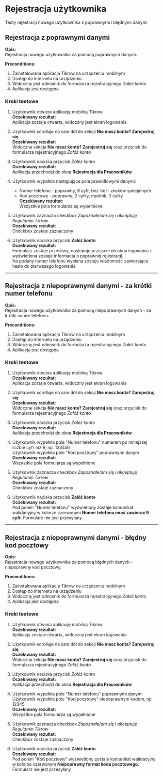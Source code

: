 # Rejestracja użytkownika

Testy rejestracji nowego użytkownika z poprawnymi i błędnymi danymi

## Rejestracja z poprawnymi danymi

**Opis:**  
Rejestracja nowego użytkownika za pomocą poprawnych danych.

**Preconditions:**

1. Zainstalowana aplikacja Tikrow na urządzeniu mobilnym
2. Dostęp do internetu na urządzeniu
3. Widoczny jest odnośnik do formularza rejestracyjnego _Załóż konto_
4. Aplikacja jest dostępna

### Kroki testowe

1. Uzytkownik otwiera aplikację mobilną Tikrow  
   **Oczekiwany rezultat:**  
   Aplikacja zostaje otwarta, widoczny jest ekran logowania

2. Uzytkownik scrolluje na sam dół do sekcji **Nie masz konta? Zarejestruj się**  
   **Oczekiwany rezultat:**  
   Widoczna sekcja **Nie masz konta? Zarejestruj się** oraz przycisk do formularza rejestracyjnego _Załóż konto_

3. Użytkownik naciska przycisk _Załóż konto_  
   **Oczekiwany rezultat:**  
   Aplikacja przechodzi do okna **Rejestracja dla Pracowników**

4. Użytkownik wypełnia następujące pola prawidłowymi danymi:

   - Numer telefonu - poprawny, 6 cyfr, bez liter i znaków specjalnych
   - Kod pocztowy - poprawny, 2 cyfry, myślnik, 3 cyfry  
     **Oczekiwany rezultat:**  
     Wszystkie pola formularza są wypełnione

5. Użytkownik zaznacza checkbox _Zapoznałe/am się i akceptuję Regulamin Tikrow_  
   **Oczekiwany rezultat:**  
   Checkbox zostaje zaznaczony

6. Użytkownik naciska przycisk **Załóż konto**  
   **Oczekiwany rezultat:**  
   Formularz zostaje przesłany, nastepuje przejscie do okna logowania i wyświetlona zostaje informacja o poprawnej rejestracji.  
   Na podany numer telefonu wysłana zostaje wiadomość zawierająca hasło do pierwszego logowania

---

## Rejestracja z niepoprawnymi danymi - za krótki numer telefonu

**Opis:**  
Rejestracja nowego użytkownika za pomocą niepoprawnych danych - za krótki numer telefonu.

**Preconditions:**

1. Zainstalowana aplikacja Tikrow na urządzeniu mobilnym
2. Dostęp do internetu na urządzeniu
3. Widoczny jest odnośnik do formularza rejestracyjnego _Załóż konto_
4. Aplikacja jest dostępna

### Kroki testowe

1. Uzytkownik otwiera aplikację mobilną Tikrow  
   **Oczekiwany rezultat:**  
   Aplikacja zostaje otwarta, widoczny jest ekran logowania

2. Uzytkownik scrolluje na sam dół do sekcji **Nie masz konta? Zarejestruj się**  
   **Oczekiwany rezultat:**  
   Widoczna sekcja **Nie masz konta? Zarejestruj się** oraz przycisk do formularza rejestracyjnego _Załóż konto_

3. Użytkownik naciska przycisk _Załóż konto_  
   **Oczekiwany rezultat:**  
   Aplikacja przechodzi do okna **Rejestracja dla Pracowników**

4. Użytkownik wypełnia pole "Numer telefonu" numerem po mniejszej liczbie cyfr niż 9, np. 123456  
   Użytkownik wypełnia pole "Kod pocztowy" poprawnymi danym  
   **Oczekiwany rezultat:**  
   Wszystkie pola formularza są wypełnione

5. Użytkownik zaznacza checkbox _Zapoznałe/am się i akceptuję Regulamin Tikrow_  
   **Oczekiwany rezultat:**  
   Checkbox zostaje zaznaczony

6. Użytkownik naciska przycisk **Załóż konto**  
   **Oczekiwany rezultat:**  
   Pod polem "Numer telefonu" wyświetlony zostaje komunikat walidacyjny w kolorze czerwonym **Numer telefonu musi zawierać 9 cyfr.** Formularz nie jest przesyłany

---

## Rejestracja z niepoprawnymi danymi - błędny kod pocztowy

**Opis:**  
Rejestracja nowego użytkownika za pomocą błędnych danych - niepoprawny kod pocztowy.

**Preconditions:**

1. Zainstalowana aplikacja Tikrow na urządzeniu mobilnym
2. Dostęp do internetu na urządzeniu
3. Widoczny jest odnośnik do formularza rejestracyjnego _Załóż konto_
4. Aplikacja jest dostępna

### Kroki testowe

1. Uzytkownik otwiera aplikację mobilną Tikrow  
   **Oczekiwany rezultat:**  
   Aplikacja zostaje otwarta, widoczny jest ekran logowania

2. Uzytkownik scrolluje na sam dół do sekcji **Nie masz konta? Zarejestruj się**  
   **Oczekiwany rezultat:**  
   Widoczna sekcja **Nie masz konta? Zarejestruj się** oraz przycisk do formularza rejestracyjnego _Załóż konto_

3. Użytkownik naciska przycisk _Załóż konto_  
   **Oczekiwany rezultat:**  
   Aplikacja przechodzi do okna **Rejestracja dla Pracowników**

4. Użytkownik wypełnia pole "Numer telefonu" poprawnymi danymi  
   Użytkownik wypełnia pole "Kod pocztowy" niepoprawnym kodem, np. 12345  
   **Oczekiwany rezultat:**  
   Wszystkie pola formularza są wypełnione

5. Użytkownik zaznacza checkbox _Zapoznałe/am się i akceptuję Regulamin Tikrow_  
   **Oczekiwany rezultat:**  
   Checkbox zostaje zaznaczony

6. Użytkownik naciska przycisk **Załóż konto**  
   **Oczekiwany rezultat:**  
   Pod polem "Kod pocztowy" wyświetlony zostaje komunikat walidacyjny w kolorze czerwonym **Niepoprawny format kodu pocztowego.** Formularz nie jest przesyłany
